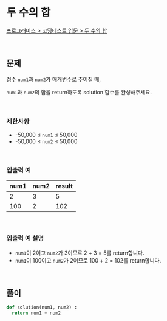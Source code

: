 # 두 수의 합

[프로그래머스 > 코딩테스트 입문 > 두 수의 합](https://school.programmers.co.kr/learn/courses/30/lessons/120802)

<br/>

## 문제

정수 `num1`과 `num2`가 매개변수로 주어질 때,

`num1`과 `num2`의 합을 return하도록 solution 함수를 완성해주세요.

<br/>

### 제한사항
- -50,000 ≤ `num1` ≤ 50,000
- -50,000 ≤ `num2` ≤ 50,000

<br/>

### 입출력 예

| num1 | num2 | result |
| ---- | ---- | ------ |
| 2    | 3    | 5      |
| 100  | 2    | 102    |

<br/>

### 입출력 예 설명
- `num1`이 2이고 `num2`가 3이므로 2 + 3 = 5를 return합니다.
- `num1`이 100이고 `num2`가 2이므로 100 + 2 = 102를 return합니다.

<br/>

## 풀이

```Python
def solution(num1, num2) :
  return num1 + num2
```
